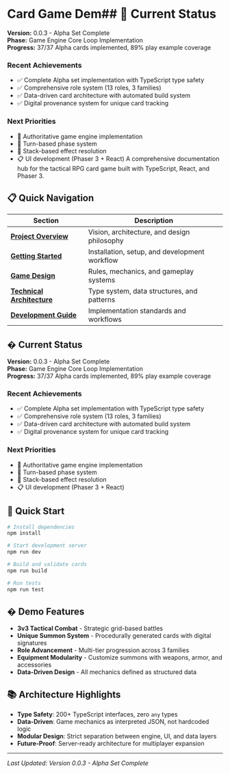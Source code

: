 # Card Game Dem## 🎯 Current Status

**Version:** 0.0.3 - Alpha Set Complete  
**Phase:** Game Engine Core Loop Implementation  
**Progress:** 37/37 Alpha cards implemented, 89% play example coverage

### Recent Achievements

-   ✅ Complete Alpha set implementation with TypeScript type safety
-   ✅ Comprehensive role system (13 roles, 3 families)
-   ✅ Data-driven card architecture with automated build system
-   ✅ Digital provenance system for unique card tracking

### Next Priorities

-   🔄 Authoritative game engine implementation
-   🔄 Turn-based phase system
-   🔄 Stack-based effect resolution
-   📋 UI development (Phaser 3 + React)
    A comprehensive documentation hub for the tactical RPG card game built with TypeScript, React, and Phaser 3.

## 📋 Quick Navigation

| Section                                                    | Description                                   |
| ---------------------------------------------------------- | --------------------------------------------- |
| [**Project Overview**](01-project-overview.md)             | Vision, architecture, and design philosophy   |
| [**Getting Started**](02-getting-started.md)               | Installation, setup, and development workflow |
| [**Game Design**](03-game-design.md)                       | Rules, mechanics, and gameplay systems        |
| [**Technical Architecture**](04-technical-architecture.md) | Type system, data structures, and patterns    |
| [**Development Guide**](05-development-guide.md)           | Implementation standards and workflows        |

## � Current Status

**Version:** 0.0.3 - Alpha Set Complete  
**Phase:** Game Engine Core Loop Implementation  
**Progress:** 37/37 Alpha cards implemented, 89% play example coverage

### Recent Achievements

-   ✅ Complete Alpha set implementation with TypeScript type safety
-   ✅ Comprehensive role system (13 roles, 3 families)
-   ✅ Data-driven card architecture with automated build system
-   ✅ Digital provenance system for unique card tracking

### Next Priorities

-   🔄 Authoritative game engine implementation
-   🔄 Turn-based phase system
-   🔄 Stack-based effect resolution
-   📋 UI development (Phaser 3 + React)

## 🚀 Quick Start

```bash
# Install dependencies
npm install

# Start development server
npm run dev

# Build and validate cards
npm run build

# Run tests
npm run test
```

## � Demo Features

-   **3v3 Tactical Combat** - Strategic grid-based battles
-   **Unique Summon System** - Procedurally generated cards with digital signatures
-   **Role Advancement** - Multi-tier progression across 3 families
-   **Equipment Modularity** - Customize summons with weapons, armor, and accessories
-   **Data-Driven Design** - All mechanics defined as structured data

## 📚 Architecture Highlights

-   **Type Safety**: 200+ TypeScript interfaces, zero `any` types
-   **Data-Driven**: Game mechanics as interpreted JSON, not hardcoded logic
-   **Modular Design**: Strict separation between engine, UI, and data layers
-   **Future-Proof**: Server-ready architecture for multiplayer expansion

---

_Last Updated: Version 0.0.3 - Alpha Set Complete_
